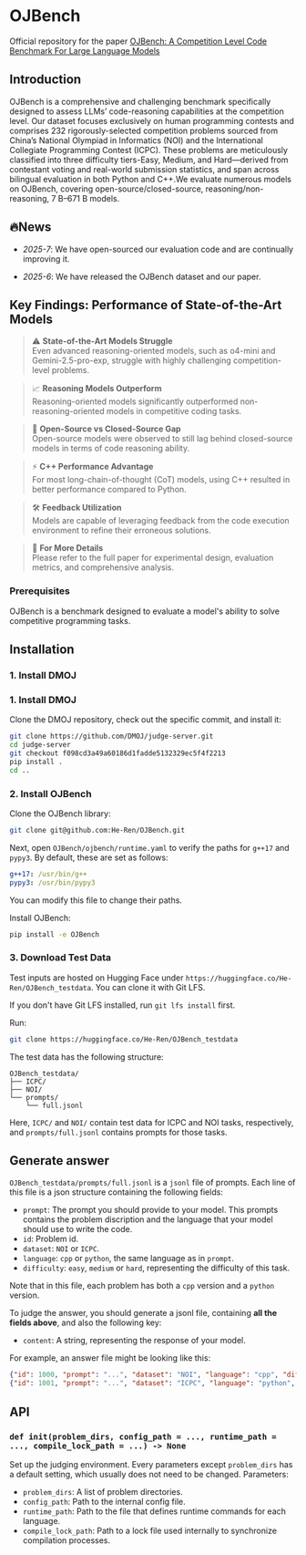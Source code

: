 # OJBench
Official repository for the paper [OJBench: A Competition Level Code Benchmark For Large Language Models](https://arxiv.org/pdf/2506.16395)


## Introduction
OJBench is a comprehensive and challenging benchmark specifically designed to assess LLMs’ code-reasoning capabilities at the competition level. Our dataset focuses exclusively on human programming contests and comprises 232 rigorously-selected competition problems sourced from China’s National Olympiad in Informatics (NOI) and the International Collegiate Programming Contest (ICPC). These problems are meticulously classified into three difficulty tiers-Easy, Medium, and Hard—derived from contestant voting and real-world submission statistics, and span across bilingual evaluation in both Python and C++.We evaluate numerous models on OJBench, covering open-source/closed-source, reasoning/non-reasoning, 7 B–671 B models.



## 🔥News

- *2025-7*: We have open-sourced our evaluation code and are continually improving it.

- *2025-6*: We have released the OJBench dataset and our paper.


## Key Findings: Performance of State-of-the-Art Models

> ⚠️ **State-of-the-Art Models Struggle**  
> Even advanced reasoning-oriented models, such as o4-mini and Gemini-2.5-pro-exp, struggle with highly challenging competition-level problems.

> 📈 **Reasoning Models Outperform**  
> Reasoning-oriented models significantly outperformed non-reasoning-oriented models in competitive coding tasks.

> 🔄 **Open-Source vs Closed-Source Gap**  
> Open-source models were observed to still lag behind closed-source models in terms of code reasoning ability.

> ⚡ **C++ Performance Advantage**  
> For most long-chain-of-thought (CoT) models, using C++ resulted in better performance compared to Python.

> 🛠️ **Feedback Utilization**  
> Models are capable of leveraging feedback from the code execution environment to refine their erroneous solutions.

> 📄 **For More Details**  
> Please refer to the full paper for experimental design, evaluation metrics, and comprehensive analysis.

### Prerequisites

OJBench is a benchmark designed to evaluate a model's ability to solve competitive programming tasks.

## Installation

### 1. Install DMOJ
### 1. Install DMOJ

Clone the DMOJ repository, check out the specific commit, and install it:

```bash
git clone https://github.com/DMOJ/judge-server.git
cd judge-server
git checkout f098cd3a49a60186d1fadde5132329ec5f4f2213
pip install .
cd ..
```

### 2. Install OJBench

Clone the OJBench library:

```bash
git clone git@github.com:He-Ren/OJBench.git
```

Next, open `OJBench/ojbench/runtime.yaml` to verify the paths for `g++17` and `pypy3`. By default, these are set as follows:
```yaml
g++17: /usr/bin/g++
pypy3: /usr/bin/pypy3
```
You can modify this file to change their paths.

Install OJBench:

``` bash
pip install -e OJBench
```

### 3. Download Test Data

Test inputs are hosted on Hugging Face under `https://huggingface.co/He-Ren/OJBench_testdata`. You can clone it with Git LFS.

If you don't have Git LFS installed, run `git lfs install` first.

Run:

```bash
git clone https://huggingface.co/He-Ren/OJBench_testdata
```

The test data has the following structure:
```
OJBench_testdata/
├── ICPC/
├── NOI/
└── prompts/
    └── full.jsonl
```
Here, `ICPC/` and `NOI/` contain test data for ICPC and NOI tasks, respectively, and `prompts/full.jsonl` contains prompts for those tasks.

## Generate answer

`OJBench_testdata/prompts/full.jsonl` is a `jsonl` file of prompts. Each line of this file is a json structure containing the following fields:
- `prompt`: The prompt you should provide to your model. This prompts contains the problem discription and the language that your model should use to write the code.
- `id`: Problem id.
- `dataset`: `NOI` or `ICPC`.
- `language`: `cpp` or `python`, the same language as in `prompt`.
- `difficulty`: `easy`, `medium` or `hard`, representing the difficulty of this task.

Note that in this file, each problem has both a `cpp` version and a `python` version.

To judge the answer, you should generate a jsonl file, containing **all the fields above**, and also the following key:
- `content`: A string, representing the response of your model.

For example, an answer file might be looking like this:
```json
{"id": 1000, "prompt": "...", "dataset": "NOI", "language": "cpp", "difficulty": "hard", "content": "Here is the code: ..."}
{"id": 1001, "prompt": "...", "dataset": "ICPC", "language": "python", "difficulty": "easy", "content": "The server is busy. Please try again later."}
```

## API

### `def init(problem_dirs, config_path = ..., runtime_path = ..., compile_lock_path = ...) -> None`

Set up the judging environment. Every parameters except `problem_dirs` has a default setting, which usually does not need to be changed. Parameters:
- `problem_dirs`: A list of problem directories.
- `config_path`: Path to the internal config file.
- `runtime_path`: Path to the file that defines runtime commands for each language.
- `compile_lock_path`: Path to a lock file used internally to synchronize compilation processes.
